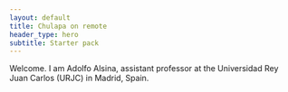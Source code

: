 ```yaml
---
layout: default
title: Chulapa on remote
header_type: hero
subtitle: Starter pack
---
```


Welcome. I am Adolfo Alsina, assistant professor at the Universidad Rey Juan Carlos (URJC) in Madrid, Spain.
